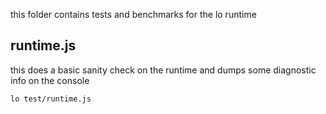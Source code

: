 this folder contains tests and benchmarks for the lo runtime

## runtime.js

this does a basic sanity check on the runtime and dumps some diagnostic info
on the console

```
lo test/runtime.js
```
